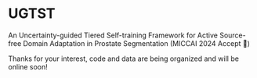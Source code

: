 # UGTST
An Uncertainty-guided Tiered Self-training Framework for Active Source-free Domain Adaptation in Prostate Segmentation (MICCAI 2024 Accept 🎉)

Thanks for your interest, code and data are being organized and will be online soon!
